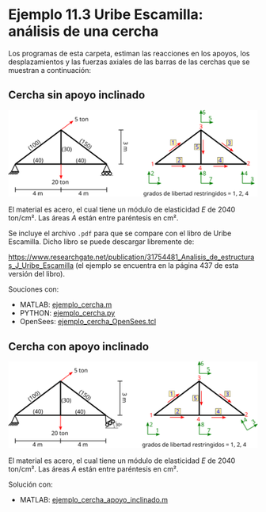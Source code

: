 #  Ejemplo 11.3 Uribe Escamilla: análisis de una cercha

Los programas de esta carpeta, estiman las reacciones en los apoyos, los desplazamientos y las fuerzas axiales de las barras de las cerchas que se muestran a continuación:

## Cercha sin apoyo inclinado
![figura](ej_11_3_uribe_escamilla.svg)

El material es acero, el cual tiene un módulo de elasticidad *E* de 2040 ton/cm². Las áreas *A* están entre paréntesis en cm².

Se incluye el archivo `.pdf` para que se compare con el libro de Uribe Escamilla. Dicho libro se puede descargar libremente de:

https://www.researchgate.net/publication/31754481_Analisis_de_estructuras_J_Uribe_Escamilla (el ejemplo se encuentra en la página 437 de esta versión del libro).

Souciones con:
* MATLAB: [ejemplo_cercha.m](ejemplo_cercha.m)
* PYTHON: [ejemplo_cercha.py](ejemplo_cercha.py)
* OpenSees: [ejemplo_cercha_OpenSees.tcl](ejemplo_cercha_OpenSees.tcl)

## Cercha con apoyo inclinado
![figura](ejemplo_cercha_apoyo_inclinado.svg)

El material es acero, el cual tiene un módulo de elasticidad *E* de 2040 ton/cm². Las áreas *A* están entre paréntesis en cm².

Solución con:
* MATLAB: [ejemplo_cercha_apoyo_inclinado.m](ejemplo_cercha_apoyo_inclinado.m)

